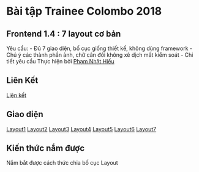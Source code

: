 # **Bài tập Trainee Colombo 2018**
## **Frontend 1.4 : 7 layout cơ bản**
Yêu cầu: - Đủ 7 giao diện, bố cục giống thiết kế, không dùng framework - Chú ý các thành phần ảnh, chữ cân đối không xê dịch mất kiểm soát - Chi tiết yêu cầu
Thực hiện bởi [Phạm Nhật Hiếu](http://github.com/pkvip9999)
## Liên Kết
[Liên kết](https://github.com/colombo-trainee/trainee_2018/blob/master/frontend/layout/simple%20layouts.psd)
## Giao diện
[Layout1](https://phamnhathieu2509.github.io/Layout1)
[Layout2](https://phamnhathieu2509.github.io/Layout2)
[Layout3](https://phamnhathieu2509.github.io/Layout3)
[Layout4](https://phamnhathieu2509.github.io/Layout4)
[Layout5](https://phamnhathieu2509.github.io/Layout5)
[Layout6](https://phamnhathieu2509.github.io/Layout6)
[Layout7](https://phamnhathieu2509.github.io/Layout7)
## Kiến thức nắm được

Nắm bắt được cách thức chia bố cục Layout
